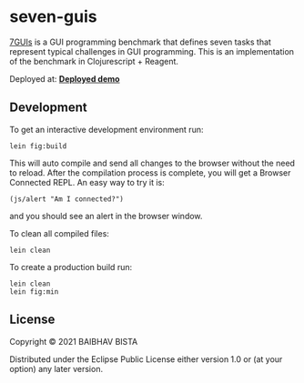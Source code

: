 # seven-guis

[7GUIs](https://eugenkiss.github.io/7guis/) is a GUI programming benchmark that defines seven tasks that represent typical challenges in GUI programming.
This is an implementation of the benchmark in Clojurescript + Reagent.

Deployed at: 
**[Deployed demo](https://baibhavbista.github.io/7guis-cljs-reagent/)**

## Development

To get an interactive development environment run:

    lein fig:build

This will auto compile and send all changes to the browser without the
need to reload. After the compilation process is complete, you will
get a Browser Connected REPL. An easy way to try it is:

    (js/alert "Am I connected?")

and you should see an alert in the browser window.

To clean all compiled files:

	lein clean

To create a production build run:

	lein clean
	lein fig:min


## License

Copyright © 2021 BAIBHAV BISTA

Distributed under the Eclipse Public License either version 1.0 or (at your option) any later version.
